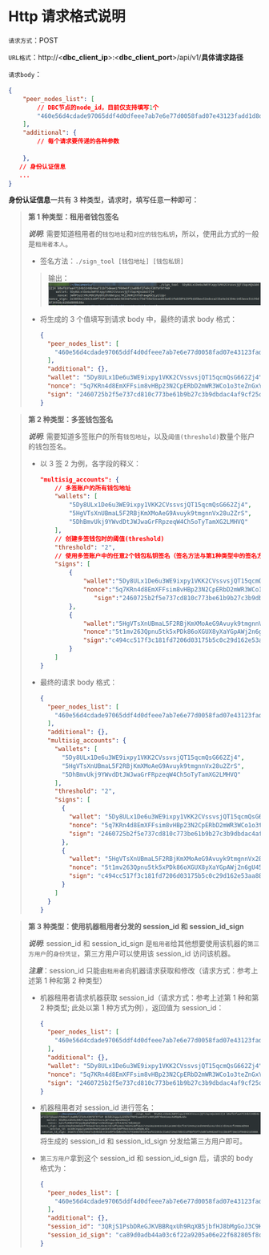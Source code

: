 # Http 请求格式说明

`请求方式`：POST

`URL格式`：http://<**dbc_client_ip**>:<**dbc_client_port**>/api/v1/**具体请求路径**

`请求body`：

```json
{
    "peer_nodes_list": [
        // DBC节点的node_id，目前仅支持填写1个
        "460e56d4cdade97065ddf4d0dfeee7ab7e6e77d0058fad07e43123fadd1d8d2a"
    ],
    "additional": {
        // 每个请求要传递的各种参数

    },
   // 身份认证信息
   ...
}
```

**身份认证信息**一共有 3 种类型，请求时，填写任意一种即可：

> **第 1 种类型：租用者钱包签名**
>
> **_说明_**: 需要知道租用者的`钱包地址`和`对应的钱包私钥`，所以，使用此方式的一般是`租用者本人`。
>
> - 签名方法：`./sign_tool [钱包地址] [钱包私钥]`
>
> > 输出：
> > ![import](./assets/wallet_sign.png)
>
> - 将生成的 3 个值填写到请求 body 中，最终的请求 body 格式：
>
>   ```json
>   {
>     "peer_nodes_list": [
>       "460e56d4cdade97065ddf4d0dfeee7ab7e6e77d0058fad07e43123fadd1d8d2a"
>     ],
>     "additional": {},
>     "wallet": "5Dy8ULx1De6u3WE9ixpy1VKK2CVssvsjQT15qcmQsG662Zj4",
>     "nonce": "5q7KRn4d8EmXFFsim8vHBp23N2CpERbD2mWR3WCo1o3teZnGxYEh4N6",
>     "sign": "2460725b2f5e737cd810c773be61b9b27c3b9dbdac4af9cf25c7be9949ad7202a0b7467f71ad843888f482662d3ae2e4fa566d3c1930a3fa90f3dcb97ea4098d"
>   }
>   ```

> **第 2 种类型：多签钱包签名**
>
> **_说明_**: 需要知道多签账户的所有`钱包地址`，以及`阈值(threshold)`数量个账户的钱包签名。
>
> - 以 3 签 2 为例，各字段的释义：
>
>   ```json
>   "multisig_accounts": {
>       // 多签账户的所有钱包地址
>       "wallets": [
>           "5Dy8ULx1De6u3WE9ixpy1VKK2CVssvsjQT15qcmQsG662Zj4",
>           "5HgVTsXnUBmaL5F2RBjKmXMoAeG9Avuyk9tmgnnVx28u2ZrS",
>           "5DhBmvUkj9YWvdDtJWJwaGrFRpzeqW4Ch5oTyTamXG2LMHVQ"
>       ],
>       // 创建多签钱包时的阈值(threshold)
>       "threshold": "2",
>       // 使用多签账户中的任意2个钱包私钥签名（签名方法与第1种类型中的签名方法相同）
>       "signs": [
>           {
>               "wallet":"5Dy8ULx1De6u3WE9ixpy1VKK2CVssvsjQT15qcmQsG662Zj4",
>               "nonce":"5q7KRn4d8EmXFFsim8vHBp23N2CpERbD2mWR3WCo1o3teZnGxYEh4N6",
>                  "sign":"2460725b2f5e737cd810c773be61b9b27c3b9dbdac4af9cf25c7be9949ad7202a0b7467f71ad843888f482662d3ae2e4fa566d3c1930a3fa90f3dcb97ea4098d"
>           },
>           {
>               "wallet":"5HgVTsXnUBmaL5F2RBjKmXMoAeG9Avuyk9tmgnnVx28u2ZrS",
>               "nonce":"5t1mv263Qpnu5tk5xPDk86oXGUX8yXaYGpAWj2n6gU45HNmsQqLaAU7",
>               "sign":"c494cc517f3c181fd7206d03175b5c0c29d162e53aa88c557887241d104456272dc313501c8ae4e71dbcbae183942a119713974aff87aa1ef3870aa505be6384"
>           }
>       ]
>   }
>   ```
>
> - 最终的请求 body 格式：
>
>   ```json
>   {
>     "peer_nodes_list": [
>       "460e56d4cdade97065ddf4d0dfeee7ab7e6e77d0058fad07e43123fadd1d8d2a"
>     ],
>     "additional": {},
>     "multisig_accounts": {
>       "wallets": [
>         "5Dy8ULx1De6u3WE9ixpy1VKK2CVssvsjQT15qcmQsG662Zj4",
>         "5HgVTsXnUBmaL5F2RBjKmXMoAeG9Avuyk9tmgnnVx28u2ZrS",
>         "5DhBmvUkj9YWvdDtJWJwaGrFRpzeqW4Ch5oTyTamXG2LMHVQ"
>       ],
>       "threshold": "2",
>       "signs": [
>         {
>           "wallet": "5Dy8ULx1De6u3WE9ixpy1VKK2CVssvsjQT15qcmQsG662Zj4",
>           "nonce": "5q7KRn4d8EmXFFsim8vHBp23N2CpERbD2mWR3WCo1o3teZnGxYEh4N6",
>           "sign": "2460725b2f5e737cd810c773be61b9b27c3b9dbdac4af9cf25c7be9949ad7202a0b7467f71ad843888f482662d3ae2e4fa566d3c1930a3fa90f3dcb97ea4098d"
>         },
>         {
>           "wallet": "5HgVTsXnUBmaL5F2RBjKmXMoAeG9Avuyk9tmgnnVx28u2ZrS",
>           "nonce": "5t1mv263Qpnu5tk5xPDk86oXGUX8yXaYGpAWj2n6gU45HNmsQqLaAU7",
>           "sign": "c494cc517f3c181fd7206d03175b5c0c29d162e53aa88c557887241d104456272dc313501c8ae4e71dbcbae183942a119713974aff87aa1ef3870aa505be6384"
>         }
>       ]
>     }
>   }
>   ```

> **第 3 种类型：使用机器租用者分发的 session_id 和 session_id_sign**
>
> **_说明_**: session_id 和 session_id_sign 是`租用者`给其他想要使用该机器的`第三方用户`的`身份凭证`，第三方用户可以使用该 session_id 访问该机器。
>
> **_注意_**：session_id 只能由`租用者`向机器请求获取和修改（请求方式：参考上述第 1 种和第 2 种类型）
>
> - 机器租用者请求机器获取 session_id（请求方式：参考上述第 1 种和第 2 种类型; 此处以第 1 种方式为例），返回值为 session_id：
>
>   ```json
>   {
>     "peer_nodes_list": [
>       "460e56d4cdade97065ddf4d0dfeee7ab7e6e77d0058fad07e43123fadd1d8d2a"
>     ],
>     "additional": {},
>     "wallet": "5Dy8ULx1De6u3WE9ixpy1VKK2CVssvsjQT15qcmQsG662Zj4",
>     "nonce": "5q7KRn4d8EmXFFsim8vHBp23N2CpERbD2mWR3WCo1o3teZnGxYEh4N6",
>     "sign": "2460725b2f5e737cd810c773be61b9b27c3b9dbdac4af9cf25c7be9949ad7202a0b7467f71ad843888f482662d3ae2e4fa566d3c1930a3fa90f3dcb97ea4098d"
>   }
>   ```
>
> - 机器租用者对 session_id 进行签名：
>   ![import](./assets/session_id_sign.png)
>   将生成的 session_id 和 session_id_sign 分发给第三方用户即可。
> - `第三方用户`拿到这个 session_id 和 session_id_sign 后，请求的 body 格式为：
>
>   ```json
>   {
>     "peer_nodes_list": [
>       "460e56d4cdade97065ddf4d0dfeee7ab7e6e77d0058fad07e43123fadd1d8d2a"
>     ],
>     "additional": {},
>     "session_id": "3QRjS1PsbDReGJKVBBRqxUh9RqXB5jbfHJ8bMgGoJ3C9HHHHm9rCmmh",
>     "session_id_sign": "ca89d0adb44a03c6f22a9205a06e22f682805f8c8ee25dd182e36ceb581899001196ce94c40e2147247f967256d7e010318e4387853939d94ba99c81f16a358f"
>   }
>   ```
